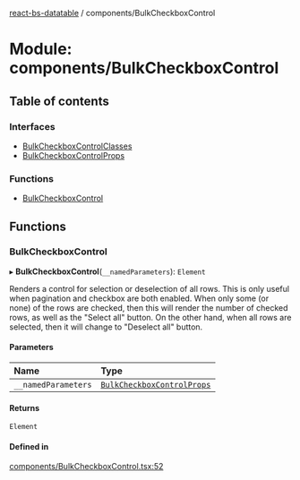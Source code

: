 [react-bs-datatable](../README.md) / components/BulkCheckboxControl

# Module: components/BulkCheckboxControl

## Table of contents

### Interfaces

- [BulkCheckboxControlClasses](../interfaces/components_BulkCheckboxControl.BulkCheckboxControlClasses.md)
- [BulkCheckboxControlProps](../interfaces/components_BulkCheckboxControl.BulkCheckboxControlProps.md)

### Functions

- [BulkCheckboxControl](components_BulkCheckboxControl.md#bulkcheckboxcontrol)

## Functions

### BulkCheckboxControl

▸ **BulkCheckboxControl**(`__namedParameters`): `Element`

Renders a control for selection or deselection of all rows. This is
only useful when pagination and checkbox are both enabled. When only
some (or none) of the rows are checked, then this will render the
number of checked rows, as well as the "Select all" button.
On the other hand, when all rows are selected, then it will
change to "Deselect all" button.

#### Parameters

| Name | Type |
| :------ | :------ |
| `__namedParameters` | [`BulkCheckboxControlProps`](../interfaces/components_BulkCheckboxControl.BulkCheckboxControlProps.md) |

#### Returns

`Element`

#### Defined in

[components/BulkCheckboxControl.tsx:52](https://github.com/imballinst/react-bs-datatable/blob/master/src/components/BulkCheckboxControl.tsx#L52)

